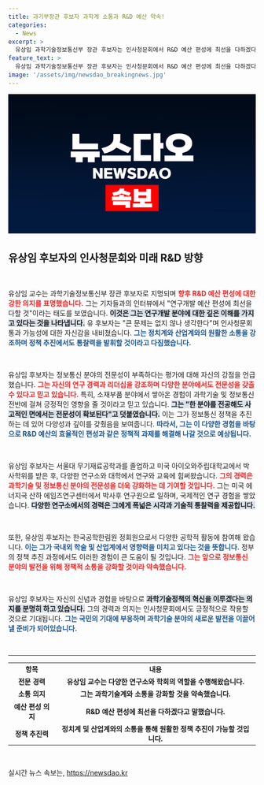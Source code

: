 ```yaml
---
title: 과기부장관 후보자 과학계 소통과 R&D 예산 약속!
categories:
  - News
excerpt: >
  유상임 과학기술정보통신부 장관 후보자는 인사청문회에서 R&D 예산 편성에 최선을 다하겠다며 자신감을 드러냈다. 전문성 부족 논란에 대해선 정보통신 분야에서도 충분한 이해를 갖고 있다며 반박했다. 과학기술계와의 소통을 강조한 유 후보자의 발언이 주목받고 있다.
feature_text: >
  유상임 과학기술정보통신부 장관 후보자는 인사청문회에서 R&D 예산 편성에 최선을 다하겠다며 자신감을 드러냈다. 전문성 부족 논란에 대해선 정보통신 분야에서도 충분한 이해를 갖고 있다며 반박했다. 과학기술계와의 소통을 강조한 유 후보자의 발언이 주목받고 있다.
image: '/assets/img/newsdao_breakingnews.jpg'
---
```


<p><img src="/assets/img/newsdao_breakingnews.jpg" alt="implanttips 속보" /></p>

<h2 data-ke-size="size26">유상임 후보자의 인사청문회와 미래 R&D 방향</h2>

<p data-ke-size="size16">&nbsp;</p>

<p>유상임 교수는 과학기술정보통신부 장관 후보자로 지명되며 <b><span style="color: #ee2323;">향후 R&amp;D 예산 편성에 대한 강한 의지를 표명했습니다.</span></b> 그는 기자들과의 인터뷰에서 "연구개발 예산 편성에 최선을 다할 것"이라는 태도를 보였습니다. <b><span style="background-color: #21538527;">이것은 그는 연구개발 분야에 대한 깊은 이해를 가지고 있다는 것을 나타냅니다.</span></b> 유 후보자는 "큰 문제는 없지 않나 생각한다"며 인사청문회 통과 가능성에 대한 자신감을 내비쳤습니다. <b><span style="color: #1a5490;">그는 정치계와 산업계와의 원활한 소통을 강조하며 정책 추진에서도 통찰력을 발휘할 것이라고 다짐했습니다.</span></b></p>

<p data-ke-size="size16">&nbsp;</p>

<p>유상임 후보자는 정보통신 분야의 전문성이 부족하다는 평가에 대해 자신의 강점을 언급했습니다. <b><span style="color: #ee2323;">그는 자신의 연구 경력과 리더십을 강조하며 다양한 분야에서도 전문성을 갖출 수 있다고 믿고 있습니다.</span></b> 특히, 소재부품 분야에서 쌓아온 경험이 과학기술 및 정보통신 전반에 걸쳐 긍정적인 영향을 줄 것이라고 믿고 있습니다. <b><span style="background-color: #21538527;">그는 "한 분야를 전공해도 사고적인 면에서는 전문성이 확보된다"고 덧붙였습니다.</span></b> 이는 그가 정보통신 정책을 추진하는 데 있어 다양성과 깊이를 갖췄음을 보여줍니다. <b><span style="color: #1a5490;">따라서, 그는 이 다양한 경험을 바탕으로 R&amp;D 예산의 효율적인 편성과 같은 정책적 과제를 해결해 나갈 것으로 예상됩니다.</span></b></p>

<p data-ke-size="size16">&nbsp;</p>

<p>유상임 후보자는 서울대 무기재료공학과를 졸업하고 미국 아이오와주립대학교에서 박사학위를 받은 후, 다양한 연구소와 대학에서 연구와 교육에 힘써왔습니다. <b><span style="color: #ee2323;">그의 경력은 과학기술 및 정보통신 분야의 전문성을 더욱 강화하는 데 기여할 것입니다.</span></b> 그는 미국 에너지국 산하 에임즈연구센터에서 박사후 연구원으로 일하며, 국제적인 연구 경험을 쌓았습니다. <b><span style="background-color: #21538527;">다양한 연구소에서의 경력은 그에게 폭넓은 시각과 기술적 통찰력을 제공합니다.</span></b></p>

<p data-ke-size="size16">&nbsp;</p>

<p>또한, 유상임 후보자는 한국공학한림원 정회원으로서 다양한 공학적 활동에 참여해 왔습니다. <b><span style="color: #1a5490;">이는 그가 국내외 학술 및 산업계에서 영향력을 미치고 있다는 것을 뜻합니다.</span></b> 정부의 정책 추진 과정에서도 이러한 경험이 큰 도움이 될 것입니다. <b><span style="color: #ee2323;">그는 앞으로 정보통신 분야의 발전을 위해 정책적 소통을 강화할 것이라 약속했습니다.</span></b></p>

<p data-ke-size="size16">&nbsp;</p>

<p>유상임 후보자는 자신의 신념과 경험을 바탕으로 <b><span style="background-color: #21538527;">과학기술정책의 혁신을 이루겠다는 의지를 분명히 하고 있습니다.</span></b> 그의 경력과 의지는 인사청문회에서도 긍정적으로 작용할 것으로 기대됩니다. <b><span style="color: #1a5490;">그는 국민의 기대에 부응하며 과학기술 분야의 새로운 발전을 이끌어낼 준비가 되어있습니다.</span></b> </p>

<p data-ke-size="size16">&nbsp;</p>

<hr />

<table style="width: 100%; border-collapse: collapse;">
<tr>
<td style="text-align: center; height: 17px;"><b>항목</b></td>
<td style="text-align: center; height: 17px;"><b>내용</b></td>
</tr>
<tr>
<td style="text-align: center; height: 17px;"><b>전문 경력</b></td>
<td style="text-align: center; height: 17px;"><b>유상임 교수는 다양한 연구소와 학회의 역할을 수행해왔습니다.</b></td>
</tr>
<tr>
<td style="text-align: center; height: 17px;"><b>소통 의지</b></td>
<td style="text-align: center; height: 17px;"><b>그는 과학기술계와 소통을 강화할 것을 약속했습니다.</b></td>
</tr>
<tr>
<td style="text-align: center; height: 17px;"><b>예산 편성 의지</b></td>
<td style="text-align: center; height: 17px;"><b>R&D 예산 편성에 최선을 다하겠다고 말했습니다.</b></td>
</tr>
<tr>
<td style="text-align: center; height: 17px;"><b>정책 추진력</b></td>
<td style="text-align: center; height: 17px;"><b>정치계 및 산업계와의 소통을 통해 원활한 정책 추진이 가능할 것입니다.</b></td>
</tr>
</table>

<p data-ke-size="size16">&nbsp;</p>
실시간 뉴스 속보는, <a href="https://newsdao.kr" rel="dofollow">https://newsdao.kr</a>


